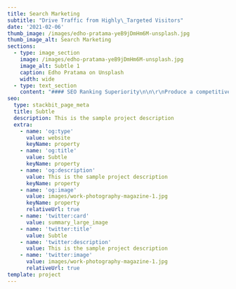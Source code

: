 ```yaml
---
title: Search Marketing
subtitle: "Drive Traffic from Highly\_Targeted Visitors"
date: '2021-02-06'
thumb_image: /images/edho-pratama-yeB9jDmHm6M-unsplash.jpg
thumb_image_alt: Search Marketing
sections:
  - type: image_section
    image: /images/edho-pratama-yeB9jDmHm6M-unsplash.jpg
    image_alt: Subtle 1
    caption: Edho Pratama on Unsplash
    width: wide
  - type: text_section
    content: "#### SEO Ranking Superiority\n\n\r\nProduce a competitive advantage through building visibility of your website through search engine ranking superiority over time.\n\n#### Dependable Traffic Source&#xD;&#xA;\n\nReceive website visitors daily that are highly engaged and already looking for your solutions, answers to their questions and your products.\n\n#### Repeatable Results&#xD;&#xA;\n\nProduce measurable results and showcase continual traffic growth through quarterly reports. Improve long-term relevancy & ranking on Google.\n\n"
seo:
  type: stackbit_page_meta
  title: Subtle
  description: This is the sample project description
  extra:
    - name: 'og:type'
      value: website
      keyName: property
    - name: 'og:title'
      value: Subtle
      keyName: property
    - name: 'og:description'
      value: This is the sample project description
      keyName: property
    - name: 'og:image'
      value: images/work-photography-magazine-1.jpg
      keyName: property
      relativeUrl: true
    - name: 'twitter:card'
      value: summary_large_image
    - name: 'twitter:title'
      value: Subtle
    - name: 'twitter:description'
      value: This is the sample project description
    - name: 'twitter:image'
      value: images/work-photography-magazine-1.jpg
      relativeUrl: true
template: project
---
```

